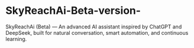 # SkyReachAi-Beta-version-
SkyReachAi (Beta) — An advanced AI assistant inspired by ChatGPT and DeepSeek, built for natural conversation, smart automation, and continuous learning.
